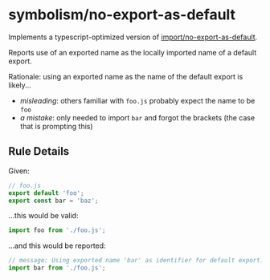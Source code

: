 # symbolism/no-export-as-default

Implements a typescript-optimized version of [import/no-export-as-default](https://github.com/import-js/eslint-plugin-import/blob/main/docs/rules/no-named-as-default.md).


Reports use of an exported name as the locally imported name of a default export.

Rationale: using an exported name as the name of the default export is likely...

- *misleading*: others familiar with `foo.js` probably expect the name to be `foo`
- *a mistake*: only needed to import `bar` and forgot the brackets (the case that is prompting this)

## Rule Details

Given:
```js
// foo.js
export default 'foo';
export const bar = 'baz';
```

...this would be valid:
```js
import foo from './foo.js';
```

...and this would be reported:
```js
// message: Using exported name 'bar' as identifier for default export.
import bar from './foo.js';
```
